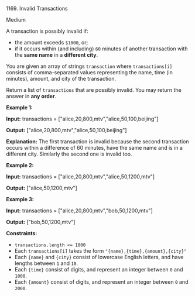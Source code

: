 1169\. Invalid Transactions

Medium

A transaction is possibly invalid if:

*   the amount exceeds `$1000`, or;
*   if it occurs within (and including) `60` minutes of another transaction with the **same name** in a **different city**.

You are given an array of strings `transaction` where `transactions[i]` consists of comma-separated values representing the name, time (in minutes), amount, and city of the transaction.

Return a list of `transactions` that are possibly invalid. You may return the answer in **any order**.

**Example 1:**

**Input:** transactions = ["alice,20,800,mtv","alice,50,100,beijing"]

**Output:** ["alice,20,800,mtv","alice,50,100,beijing"]

**Explanation:** The first transaction is invalid because the second transaction occurs within a difference of 60 minutes, have the same name and is in a different city. Similarly the second one is invalid too.

**Example 2:**

**Input:** transactions = ["alice,20,800,mtv","alice,50,1200,mtv"]

**Output:** ["alice,50,1200,mtv"]

**Example 3:**

**Input:** transactions = ["alice,20,800,mtv","bob,50,1200,mtv"]

**Output:** ["bob,50,1200,mtv"]

**Constraints:**

*   `transactions.length <= 1000`
*   Each `transactions[i]` takes the form `"{name},{time},{amount},{city}"`
*   Each `{name}` and `{city}` consist of lowercase English letters, and have lengths between `1` and `10`.
*   Each `{time}` consist of digits, and represent an integer between `0` and `1000`.
*   Each `{amount}` consist of digits, and represent an integer between `0` and `2000`.